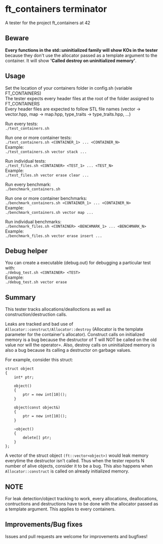 # ft_containers terminator

A tester for the project ft_containers at 42

## Beware

<strong>Every functions in the std::uninitialized family will show KOs in the tester </strong> because they don't use the allocator passed as a template argument to the container. It will show <strong>'Called destroy on uninitialized memory'</strong>.

## Usage

Set the location of your containers folder in config.sh (variable FT_CONTAINERS) <br/>
The tester expects every header files at the root of the folder assigned to FT_CONTAINERS <br/>
Every header files are expected to follow STL file names (vector -> vector.hpp, map -> map.hpp, type_traits -> type_traits.hpp, ...)

Run every tests: <br/>
`./test_containers.sh`

Run one or more container tests: <br/>
`./test_containers.sh <CONTAINER_1> ... <CONTAINER_N>`
<br/>Example: <br/>
`./test_containers.sh vector stack ...`

Run individual tests: <br/>
`./test_files.sh <CONTAINER> <TEST_1> ... <TEST_N>`
<br/>Example: <br/>
`./test_files.sh vector erase clear ...`

Run every benchmark: <br/>
`./benchmark_containers.sh`

Run one or more container benchmarks: <br/>
`./benchmark_containers.sh <CONTAINER_1> ... <CONTAINER_N>`
<br/>Example: <br/>
`./benchmark_containers.sh vector map ...`

Run individual benchmarks: <br/>
`./benchmark_files.sh <CONTAINER> <BENCHMARK_1> ... <BENCHMARK_N>`
<br/>Example: <br/>
`./benchmark_files.sh vector erase insert ...`

## Debug helper

You can create a executable (debug.out) for debugging a particular test with: <br/>
`./debug_test.sh <CONTAINER> <TEST>`
<br/>Example: <br/>
`./debug_test.sh vector erase`

## Summary

This tester tracks allocations/dealloctions as well as construction/destruction calls.

Leaks are tracked and bad use of `Allocator::construct/Allocator::destroy` (Allocator is the template parameter for the container's allocator). Construct calls on initialized memory is a bug because the destructor of T will NOT be called on the old value nor will the operator=. Also, destroy calls on uninitialized memory is also a bug because its calling a destructor on garbage values.

For example, consider this struct: <br/>

```
struct object
{
    int* ptr;

    object()
    {
        ptr = new int[10]();
    }

    object(const object&)
    {
        ptr = new int[10]();
    }

    ~object()
    {
        delete[] ptr;
    }
};
```

A vector of the struct object `(ft::vector<object>)` would leak memory everytime the destructor isn't called. Thus when the tester reports N number of alive objects, consider it to be a bug. This also happens when `Allocator::construct` is called on already initialized memory.

## NOTE

For leak detection/object tracking to work, every allocations, deallocations, contructions and destructions have to be done with the allocator passed as a template argument. This applies to every containers.

## Improvements/Bug fixes

Issues and pull requests are welcome for improvements and bugfixes!
